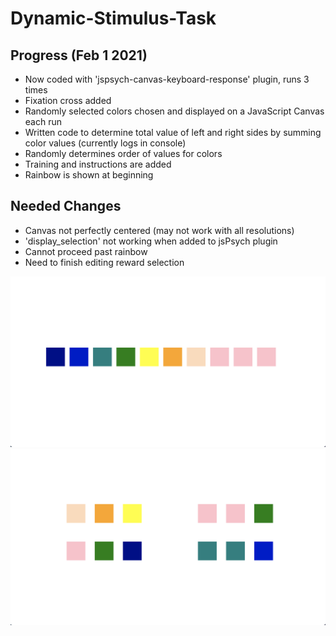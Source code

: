 # Dynamic-Stimulus-Task

## Progress (Feb 1 2021)

* Now coded with 'jspsych-canvas-keyboard-response' plugin, runs 3 times
* Fixation cross added
* Randomly selected colors chosen and displayed on a JavaScript Canvas each run
* Written code to determine total value of left and right sides by summing color values (currently logs in console)
* Randomly determines order of values for colors
* Training and instructions are added
* Rainbow is shown at beginning



## Needed Changes

* Canvas not perfectly centered (may not work with all resolutions)
* 'display_selection' not working when added to jsPsych plugin
* Cannot proceed past rainbow
* Need to finish editing reward selection

![blocks-rainbow](/img/image2.png)
![blocks-old](/img/image.png)
